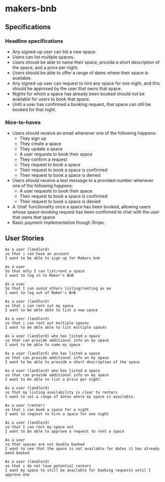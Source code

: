 # makers-bnb

## Specifications

### Headline specifications
* Any signed-up user can list a new space.
* Users can list multiple spaces.
* Users should be able to name their space, provide a short description of the space, and a price per night.
* Users should be able to offer a range of dates where their space is available.
* Any signed-up user can request to hire any space for one night, and this should be approved by the user that owns that space.
* Nights for which a space has already been booked should not be available for users to book that space.
* Until a user has confirmed a booking request, that space can still be booked for that night.

### Nice-to-haves
* Users should receive an email whenever one of the following happens:
  * They sign up
  * They create a space
  * They update a space
  * A user requests to book their space
  * They confirm a request
  * They request to book a space
  * Their request to book a space is confirmed
  * Their request to book a space is denied
* Users should receive a text message to a provided number whenever one of the following happens:
  * A user requests to book their space
  * Their request to book a space is confirmed
  * Their request to book a space is denied
* A ‘chat’ functionality once a space has been booked, allowing users whose space-booking request has been confirmed to chat with the user that owns that space
* Basic payment implementation though Stripe.


## User Stories
```
As a user (landlord)
so that i can have an account
I want to be able to sign up for Makers bnb

As a user
So that only I can list/rent a space
I want to log in to Maker's BnB

As a user
So that I can avoid others listing/renting as me
I want to log out of Maker's BnB

As a user (landlord)
so that i can rent out my space
I want to be able able to list a new space

As a user (landlord)
so that i can rent out multiple spaces
I want to be able able to list multiple spaces

As a user (landlord) who has listed a space
so that can provide additional info on my space
I want to be able to name my space

As a user (landlord) who has listed a space
so that can provide additional info on my space
I want to be able to provide a short description of the space

As a user (landlord) who has listed a space
so that can provide additional info on my space
I want to be able to list a price per night.

As a user (landlord)
so that my listing availability is clear to renters  
I want to set a range of dates where my space is available.

As a user (renter)
so that i can book a space for a night
I want to request to hire a space for one night

As a user (landlord)
so that I can rent my space out
I want to be able to approve a request to rent a space

As a user
so that spaces are not double booked
I want to see that the space is not available for dates it has already beed booked

As a user (landlord)
so that i do not lose potential renters
I want my space to still be available for booking requests until I approve one


```
